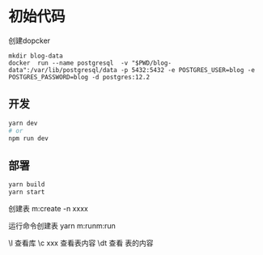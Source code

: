 # 初始代码
创建dopcker
~~~
mkdir blog-data
docker  run --name postgresql  -v "$PWD/blog-data":/var/lib/postgresql/data -p 5432:5432 -e POSTGRES_USER=blog -e POSTGRES_PASSWORD=blog -d postgres:12.2
~~~

## 开发

```bash
yarn dev
# or
npm run dev
```

## 部署

```bash 
yarn build
yarn start
```
创建表
m:create -n xxxx

运行命令创建表
yarn m:runm:run

\l 查看库
\c xxx 查看表内容
\dt 查看 表的内容

